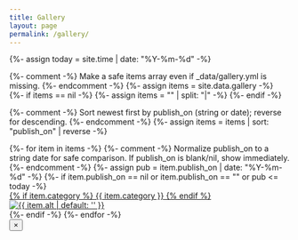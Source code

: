 ```yaml
---
title: Gallery
layout: page
permalink: /gallery/
---
```


{%- assign today = site.time | date: "%Y-%m-%d" -%}

{%- comment -%}
Make a safe items array even if _data/gallery.yml is missing.
{%- endcomment -%}
{%- assign items = site.data.gallery -%}
{%- if items == nil -%}
  {%- assign items = "" | split: "|" -%}
{%- endif -%}

{%- comment -%}
Sort newest first by publish_on (string or date); reverse for descending.
{%- endcomment -%}
{%- assign items = items | sort: "publish_on" | reverse -%}

<div class="card-grid gallery-grid">
  {%- for item in items -%}
    {%- comment -%}
    Normalize publish_on to a string date for safe comparison.
    If publish_on is blank/nil, show immediately.
    {%- endcomment -%}
    {%- assign pub = item.publish_on | date: "%Y-%m-%d" -%}
    {%- if item.publish_on == nil or item.publish_on == "" or pub <= today -%}
      <a class="card gallery-item" href="{{ item.image | relative_url }}" data-full="{{ item.image | relative_url }}" aria-label="Open image">
        <div class="gallery-thumb">
          {% if item.category %}
            <span class="badge-cat">{{ item.category }}</span>
          {% endif %}
          <img src="{{ item.image | relative_url }}" alt="{{ item.alt | default: '' }}">
        </div>
      </a>
    {%- endif -%}
  {%- endfor -%}
</div>

<!-- Lightbox modal -->
<div class="lightbox" id="lightbox" aria-hidden="true">
  <button class="lightbox-close" aria-label="Close">×</button>
  <img id="lightbox-img" alt="">
</div>

<script>
(function(){
  const lb = document.getElementById('lightbox');
  const img = document.getElementById('lightbox-img');
  const closeBtn = lb.querySelector('.lightbox-close');

  function open(src){
    img.src = src;
    lb.classList.add('open');
    lb.setAttribute('aria-hidden','false');
  }
  function close(){
    lb.classList.remove('open');
    lb.setAttribute('aria-hidden','true');
    img.removeAttribute('src');
  }

  document.addEventListener('click', function(e){
    const a = e.target.closest('.gallery-item');
    if (a){
      e.preventDefault();
      open(a.getAttribute('data-full'));
    }
  });
  lb.addEventListener('click', function(e){
    if (e.target === lb) close();
  });
  closeBtn.addEventListener('click', close);
  document.addEventListener('keydown', function(e){
    if (e.key === 'Escape') close();
  });
})();
</script>